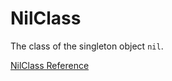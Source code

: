# NilClass

The class of the singleton object `nil`.

[NilClass Reference](https://ruby-doc.org/core-2.7.0/NilClass.html)